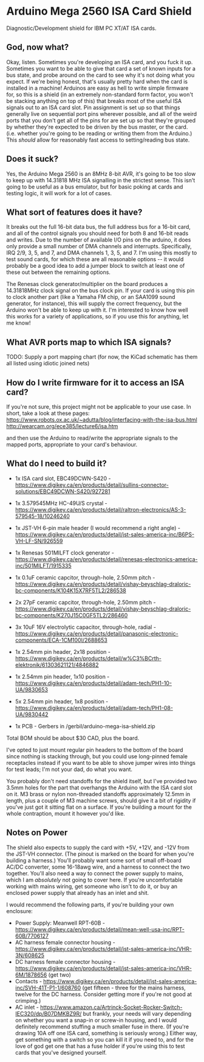 # Arduino Mega 2560 ISA Card Shield
 
 Diagnostic/Development shield for IBM PC XT/AT ISA cards.
 
 ## God, now what?
 
 Okay, listen. Sometimes you're developing an ISA card, and you fuck it up. Sometimes you want to be able to give that card a set of known inputs for a bus state, and probe around on the card to see why it's not doing what you expect. If we're being honest, that's usually pretty hard when the card is installed in a machine! Arduinos are easy as hell to write simple firmware for, so this is a shield (in an extremely non-standard form factor, you won't be stacking anything on top of this) that breaks most of the useful ISA signals out to an ISA card slot. Pin assignment is set up so that things generally live on sequential port pins wherever possible, and all of the weird ports that you don't get all of the pins for are set up so that they're grouped by whether they're expected to be driven by the bus master, or the card. (i.e. whether you're going to be reading or writing them from the Arduino.) This _should_ allow for reasonably fast access to setting/reading bus state.
 
 ## Does it suck?

Yes, the Arduino Mega 2560 is an 8MHz 8-bit AVR, it's going to be too slow to keep up with 14.31818 MHz ISA signalling in the strictest sense. This isn't going to be useful as a bus emulator, but for basic poking at cards and testing logic, it will work for a lot of cases.

## What sort of features does it have?

It breaks out the full 16-bit data bus, the full address bus for a 16-bit card, and all of the control signals you should need for both 8 and 16-bit reads and writes. Due to the number of available I/O pins on the arduino, it does only provide a small number of DMA channels and interrupts. Specifically, IRQ 2/9, 3, 5, and 7, and DMA channels 1, 3, 5, and 7. I'm using this mostly to test sound cards, for which these are all reasonable options -- it would probably be a good idea to add a jumper block to switch at least one of these out between the remaining options.

The Renesas clock generator/multiplier on the board produces a 14.31818MHz clock signal on the bus clock pin. If your card is using this pin to clock another part (like a Yamaha FM chip, or an SAA1099 sound generator, for instance), this will supply the correct frequency, but the Arduino won't be able to keep up with it. I'm interested to know how well this works for a variety of applications, so if you use this for anything, let me know!

## What AVR ports map to which ISA signals?

TODO: Supply a port mapping chart (for now, the KiCad schematic has them all listed using idiotic joined nets)

## How do I write firmware for it to access an ISA card?

If you're not sure, this project might not be applicable to your use case. In short, take a look at these pages:
https://www.robots.ox.ac.uk/~adutta/blog/interfacing-with-the-isa-bus.html
http://wearcam.org/ece385/lecture6/isa.htm

and then use the Arduino to read/write the appropriate signals to the mapped ports, appropriate to your card's behaviour.

## What do I need to build it?

- 1x ISA card slot, EBC49DCWN-S420 - https://www.digikey.ca/en/products/detail/sullins-connector-solutions/EBC49DCWN-S420/927281
- 1x 3.579545MHz HC-49U/S crystal - https://www.digikey.ca/en/products/detail/raltron-electronics/AS-3-579545-18/10246240
- 1x JST-VH 6-pin male header (I would recommend a right angle) - https://www.digikey.ca/en/products/detail/jst-sales-america-inc/B6PS-VH-LF-SN/926559
- 1x Renesas 501MILFT clock generator - https://www.digikey.ca/en/products/detail/renesas-electronics-america-inc/501MILFT/1915335
- 1x 0.1uF ceramic capcitor, through-hole, 2.50mm pitch - https://www.digikey.ca/en/products/detail/vishay-beyschlag-draloric-bc-components/K104K15X7RF5TL2/286538
- 2x 27pF ceramic capcitor, through-hole, 2.50mm pitch - https://www.digikey.ca/en/products/detail/vishay-beyschlag-draloric-bc-components/K270J15C0GF5TL2/286460
- 3x 10uF 16V electrolytic capacitor, through-hole, radial - https://www.digikey.ca/en/products/detail/panasonic-electronic-components/ECA-1CM100I/2688653
- 1x 2.54mm pin header, 2x18 position - https://www.digikey.ca/en/products/detail/w%C3%BCrth-elektronik/61303621121/4846882
- 1x 2.54mm pin header, 1x10 position - https://www.digikey.ca/en/products/detail/adam-tech/PH1-10-UA/9830653
- 5x 2.54mm pin header, 1x8 position - https://www.digikey.ca/en/products/detail/adam-tech/PH1-08-UA/9830442

- 1x PCB - Gerbers in /gerbil/arduino-mega-isa-shield.zip

Total BOM should be about $30 CAD, plus the board.

I've opted to just mount regular pin headers to the bottom of the board since nothing is stacking through, but you could use long-pinned female receptacles instead if you want to be able to shove jumper wires into things for test leads; I'm not your dad, do what you want.

You probably don't need standoffs for the shield itself, but I've provided two 3.5mm holes for the part that overhangs the Arduino with the ISA card slot on it. M3 brass or nylon non-threaded standoffs approximately 12.5mm in length, plus a couple of M3 machine screws, should give it a bit of rigidity if you've just got it sitting flat on a surface. If you're building a mount for the whole contraption, mount it however you'd like.

## Notes on Power

The shield also expects to supply the card with +5V, +12V, and -12V from the JST-VH connector. (The pinout is marked on the board for when you're building a harness.) You'll probably want some sort of small off-board AC/DC converter, some 16-18awg wire, and a harness to connect the two together. You'll also need a way to connect the power supply to mains, which I am _absolutely_ not going to cover here. If you're uncomfortable working with mains wiring, get someone who isn't to do it, or buy an enclosed power supply that already has an inlet and shit. 

I would recommend the following parts, if you're building your own enclosure:

- Power Supply: Meanwell RPT-60B - https://www.digikey.ca/en/products/detail/mean-well-usa-inc/RPT-60B/7706127
- AC harness female connector housing - https://www.digikey.ca/en/products/detail/jst-sales-america-inc/VHR-3N/608625
- DC harness female connector housing - https://www.digikey.ca/en/products/detail/jst-sales-america-inc/VHR-6M/1878656 (get two)
- Contacts - https://www.digikey.ca/en/products/detail/jst-sales-america-inc/SVH-41T-P1-1/608760 (get fifteen - three for the mains harness, twelve for the DC harness. Consider getting more if you're not good at crimping.)
- AC inlet - https://www.amazon.ca/Artrinck-Socket-Rocker-Switch-IEC320/dp/B07DMKBZ9R/ but frankly, your needs will vary depending on whether you want a snap-in or screw-in housing, and I would definitely recommend stuffing a much smaller fuse in there. (If you're drawing 10A off one ISA card, something is seriously wrong.) Either way, get something with a switch so you can kill it if you need to, and for the love of god get one that has a fuse holder if you're using this to test cards that you've designed yourself.

